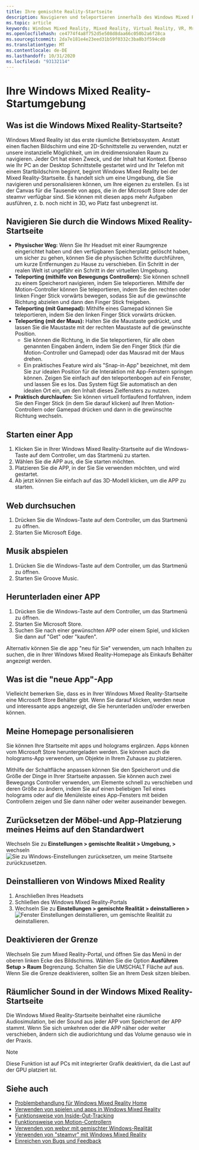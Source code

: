 ```yaml
---
title: Ihre gemischte Reality-Startseite
description: Navigieren und teleportieren innerhalb des Windows Mixed Reality-Startseite, starten von apps und spielen, Personalisieren der Startseite und Ändern von visuellen, Audio-und Spracheinstellungen.
ms.topic: article
keywords: Windows Mixed Reality, Mixed Reality, Virtual Reality, VR, Mr, Home, Navigate, get around, apps, Games
ms.openlocfilehash: ce4774f4a8f752d5e508d8daa66c050b2a6f28ca
ms.sourcegitcommit: 2da7e181e4e23eed31b59f0332c3ba8b3f594cd0
ms.translationtype: MT
ms.contentlocale: de-DE
ms.lasthandoff: 10/31/2020
ms.locfileid: "93132114"
---
```

# <a name="your-windows-mixed-reality-home"></a>Ihre Windows Mixed Reality-Startumgebung

## <a name="what-is-the-windows-mixed-reality-home"></a>Was ist die Windows Mixed Reality-Startseite?

Windows Mixed Reality ist das erste räumliche Betriebssystem. Anstatt einen flachen Bildschirm und eine 2D-Schnittstelle zu verwenden, nutzt er unsere instanzielle Möglichkeit, um im dreidimensionalen Raum zu navigieren. Jeder Ort hat einen Zweck, und der Inhalt hat Kontext. Ebenso wie Ihr PC an der Desktop Schnittstelle gestartet wird und Ihr Telefon mit einem Startbildschirm beginnt, beginnt Windows Mixed Reality bei der Mixed Reality-Startseite. Es handelt sich um eine Umgebung, die Sie navigieren und personalisieren können, um Ihre eigenen zu erstellen. Es ist der Canvas für die Tausende von apps, die in der Microsoft Store oder der steamvr verfügbar sind. Sie können mit diesen apps mehr Aufgaben ausführen, z. b. noch nicht in 3D, wo Platz fast unbegrenzt ist.

## <a name="move-through-the-windows-mixed-reality-home"></a>Navigieren Sie durch die Windows Mixed Reality-Startseite

* **Physischer Weg:** Wenn Sie Ihr Headset mit einer Raumgrenze eingerichtet haben und den verfügbaren Speicherplatz gelöscht haben, um sicher zu gehen, können Sie die physischen Schritte durchführen, um kurze Entfernungen zu Hause zu verschieben. Ein Schritt in der realen Welt ist ungefähr ein Schritt in der virtuellen Umgebung.
* **Teleporting (mithilfe von Bewegungs Controllern):** Sie können schnell zu einem Speicherort navigieren, indem Sie teleportieren. Mithilfe der Motion-Controller können Sie teleportieren, indem Sie den rechten oder linken Finger Stick vorwärts bewegen, sodass Sie auf die gewünschte Richtung abzielen und dann den Finger Stick freigeben.
* **Teleporting (mit Gamepad):** Mithilfe eines Gamepad können Sie teleportieren, indem Sie den linken Finger Stick vorwärts drücken.
* **Teleporting (mit der Maus):** Halten Sie die Maustaste gedrückt, und lassen Sie die Maustaste mit der rechten Maustaste auf die gewünschte Position.
  * Sie können die Richtung, in die Sie teleportieren, für alle oben genannten Eingaben ändern, indem Sie den Finger Stick (für die Motion-Controller und Gamepad) oder das Mausrad mit der Maus drehen.
  * Ein praktisches Feature wird als "Snap-in-App" bezeichnet, mit dem Sie zur idealen Position für die Interaktion mit App-Fenstern springen können. Zeigen Sie einfach auf den teleportenbogen auf ein Fenster, und lassen Sie es los. Das System fügt Sie automatisch an den idealen Ort ein, um den Inhalt dieses Zielfensters zu nutzen.
* **Praktisch durchlaufen:** Sie können virtuell fortlaufend fortfahren, indem Sie den Finger Stick (in dem Sie darauf klicken) auf Ihren Motion-Controllern oder Gamepad drücken und dann in die gewünschte Richtung wechseln.

## <a name="launch-an-app"></a>Starten einer App

1. Klicken Sie in Ihrer Windows Mixed Reality-Startseite auf die Windows-Taste auf dem Controller, um das Startmenü zu starten.
2. Wählen Sie die APP aus, die Sie starten möchten.
3. Platzieren Sie die APP, in der Sie Sie verwenden möchten, und wird gestartet.
4. Ab jetzt können Sie einfach auf das 3D-Modell klicken, um die APP zu starten.

## <a name="browse-the-web"></a>Web durchsuchen

1. Drücken Sie die Windows-Taste auf dem Controller, um das Startmenü zu öffnen.
2. Starten Sie Microsoft Edge.

## <a name="play-music"></a>Musik abspielen

1. Drücken Sie die Windows-Taste auf dem Controller, um das Startmenü zu öffnen.
2. Starten Sie Groove Music.

## <a name="download-an-app"></a>Herunterladen einer APP

1. Drücken Sie die Windows-Taste auf dem Controller, um das Startmenü zu öffnen.
2. Starten Sie Microsoft Store.
3. Suchen Sie nach einer gewünschten APP oder einem Spiel, und klicken Sie dann auf "Get" oder "kaufen".

Alternativ können Sie die app "neu für Sie" verwenden, um nach Inhalten zu suchen, die in Ihrer Windows Mixed Reality-Homepage als Einkaufs Behälter angezeigt werden.

## <a name="what-is-the-new-for-you-app"></a>Was ist die "neue App"-App

Vielleicht bemerken Sie, dass es in Ihrer Windows Mixed Reality-Startseite eine Microsoft Store Behälter gibt. Wenn Sie darauf klicken, werden neue und interessante apps angezeigt, die Sie herunterladen und/oder erwerben können.

## <a name="personalize-my-home"></a>Meine Homepage personalisieren

Sie können Ihre Startseite mit apps und holograms ergänzen. Apps können vom Microsoft Store heruntergeladen werden. Sie können auch die holograms-App verwenden, um Objekte in Ihrem Zuhause zu platzieren.

Mithilfe der Schaltfläche anpassen können Sie den Speicherort und die Größe der Dinge in Ihrer Startseite anpassen. Sie können auch zwei Bewegungs Controller verwenden, um Elemente schnell zu verschieben und deren Größe zu ändern, indem Sie auf einen beliebigen Teil eines holograms oder auf die Menüleiste eines App-Fensters mit beiden Controllern zeigen und Sie dann näher oder weiter auseinander bewegen.

## <a name="reset-my-homes-furniture-and-app-placement-back-to-default"></a>Zurücksetzen der Möbel-und App-Platzierung meines Heims auf den Standardwert

Wechseln Sie zu **Einstellungen > gemischte Realität > Umgebung, >** wechseln ![ Sie zu Windows-Einstellungen zurücksetzen, um meine Startseite zurückzusetzen.](images/1050px-environmentreset.png)

## <a name="uninstall-windows-mixed-reality"></a>Deinstallieren von Windows Mixed Reality

1. Anschließen Ihres Headsets
2. Schließen des Windows Mixed Reality-Portals
3. Wechseln Sie zu **Einstellungen > gemischte Realität > deinstallieren >** ![ Fenster Einstellungen deinstallieren, um gemischte Realität zu deinstallieren.](images/1050px-uninstall2.png)

## <a name="turn-off-the-boundary"></a>Deaktivieren der Grenze

Wechseln Sie zum Mixed Reality-Portal, und öffnen Sie das Menü in der oberen linken Ecke des Bildschirms. Wählen Sie die Option **Ausführen Setup > Raum** Begrenzung. Schalten Sie die UMSCHALT Fläche auf aus. Wenn Sie die Grenze deaktivieren, sollten Sie an Ihrem Desk sitzen bleiben.

## <a name="spatial-sound-in-the-windows-mixed-reality-home"></a>Räumlicher Sound in der Windows Mixed Reality-Startseite

Die Windows Mixed Reality-Startseite beinhaltet eine räumliche Audiosimulation, bei der Sound aus jeder APP vom Speicherort der APP stammt. Wenn Sie sich umkehren oder die APP näher oder weiter verschieben, ändern sich die audiorichtung und das Volume genauso wie in der Praxis. 

> [!NOTE]
> Diese Funktion ist auf PCs mit integrierter Grafik deaktiviert, da die Last auf der GPU platziert ist.

## <a name="see-also"></a>Siehe auch

* [Problembehandlung für Windows Mixed Reality Home](wmr-setup-faq.md#my-motion-controllers-arent-working)
* [Verwenden von spielen und apps in Windows Mixed Reality](using-games-and-apps-in-windows-mixed-reality.md)
* [Funktionsweise von Inside-Out-Tracking](tracking-system.md)
* [Funktionsweise von Motion-Controllern](controllers-in-wmr.md)
* [Verwenden von webvr mit gemischter Windows-Realität](webvr.md)
* [Verwenden von "steamvr" mit Windows Mixed Reality](using-steamvr-with-windows-mixed-reality.md)
* [Einreichen von Bugs und Feedback](filing-feedback.md)
